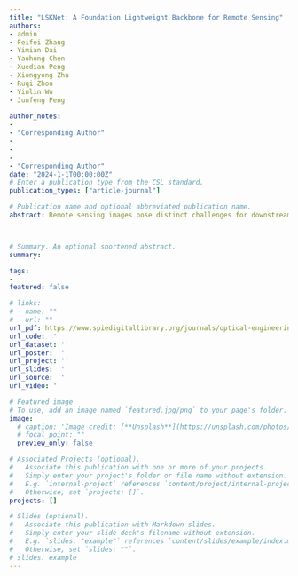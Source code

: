 ```yaml
---
title: "LSKNet: A Foundation Lightweight Backbone for Remote Sensing"
authors:
- admin
- Feifei Zhang
- Yimian Dai
- Yaohong Chen
- Xuedian Peng
- Xiongyong Zhu
- Ruqi Zhou
- Yinlin Wu
- Junfeng Peng
  
author_notes:
- 
- "Corresponding Author"
- 
- 
- 
- "Corresponding Author"
date: "2024-1-1T00:00:00Z"
# Enter a publication type from the CSL standard.
publication_types: ["article-journal"]

# Publication name and optional abbreviated publication name.
abstract: Remote sensing images pose distinct challenges for downstream tasks due to their inherent complexity.While a considerable amount of research has been dedicated to remote sensing classification, object detection, semantic segmentation and change detection, most of these studies have overlooked the valuable prior knowledge embedded within remote sensing scenarios. Such prior knowledge can be useful because remote sensing objects may be mistakenly recognized without referencing a sufficiently long-range context, which can vary for different objects. This paper considers these priors and proposes a lightweight Large Selective Kernel Network (LSKNet) backbone. LSKNet can dynamically adjust its large spatial receptive field to better model the ranging context of various objects in remote sensing scenarios. To our knowledge, large and selective kernel mechanisms have not been previously explored in remote sensing images. Without bells and whistles, our lightweight LSKNet backbone network sets new state-of-the-art scores on standard remote sensing classification, object detection, semantic segmentation and change detection benchmarks. Our comprehensive analysis further validated the significance of the identified priors and the effectiveness of LSKNet. The code is available at https://github.com/zcablii/LSKNet.



# Summary. An optional shortened abstract.
summary: 

tags:
- 
featured: false

# links:
# - name: ""
#   url: ""
url_pdf: https://www.spiedigitallibrary.org/journals/optical-engineering/volume-63/issue-1/013105/Display-method-for-high-dynamic-range-infrared-image-based-on/10.1117/1.OE.63.1.013105.short
url_code: ''
url_dataset: ''
url_poster: ''
url_project: ''
url_slides: ''
url_source: ''
url_video: ''

# Featured image
# To use, add an image named `featured.jpg/png` to your page's folder. 
image:
  # caption: 'Image credit: [**Unsplash**](https://unsplash.com/photos/jdD8gXaTZsc)'
  # focal_point: ""
  preview_only: false

# Associated Projects (optional).
#   Associate this publication with one or more of your projects.
#   Simply enter your project's folder or file name without extension.
#   E.g. `internal-project` references `content/project/internal-project/index.md`.
#   Otherwise, set `projects: []`.
projects: []

# Slides (optional).
#   Associate this publication with Markdown slides.
#   Simply enter your slide deck's filename without extension.
#   E.g. `slides: "example"` references `content/slides/example/index.md`.
#   Otherwise, set `slides: ""`.
# slides: example
---
```

